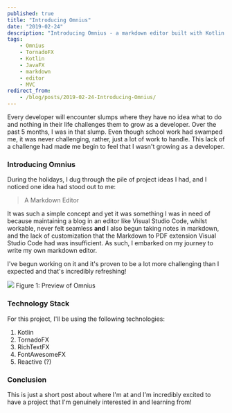 ```yaml
---
published: true
title: "Introducing Omnius"
date: "2019-02-24"
description: "Introducing Omnius - a markdown editor built with Kotlin and TornadoFX"
tags:
    - Omnius
    - TornadoFX
    - Kotlin
    - JavaFX
    - markdown
    - editor
    - MVC
redirect_from:
    - /blog/posts/2019-02-24-Introducing-Omnius/
---
```


Every developer will encounter slumps where they have no idea what to do and nothing in their life challenges them
to grow as a developer. Over the past 5 months, I was in that slump. Even though school work had swamped me, it was
never challenging, rather, just a lot of work to handle. This lack of a challenge had made me begin to feel that I 
wasn't growing as a developer. 

### Introducing Omnius
During the holidays, I dug through the pile of project ideas I had, and I noticed one idea had stood out to me:

> A Markdown Editor 

It was such a simple concept and yet it was something I was in need of because maintaining a blog in an editor like 
Visual Studio Code, whilst workable, never felt seamless **and** I also begun taking notes in markdown, and the 
lack of customization that the Markdown to PDF extension Visual Studio Code had was insufficient. As such, I embarked
on my journey to write my own markdown editor.

I've begun working on it and it's proven to be a lot more challenging than I expected and that's incredibly refreshing!

![](../assets/img/Omnius_Preview.png)
Figure 1: Preview of Omnius

### Technology Stack
For this project, I'll be using the following technologies:

1. Kotlin
2. TornadoFX
3. RichTextFX
4. FontAwesomeFX
5. Reactive (?)

### Conclusion
This is just a short post about where I'm at and I'm incredibly excited to have a project that I'm genuinely interested
in and learning from!

